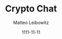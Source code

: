 ---
layout: media
title: Crypto Chat
date: 1111-11-11
categories: ['Newsletters']
author: ['Matteo Leibowitz']
excerpt: The precarious state of Tether (USDT), the ever-present 1,000 tonne elephant in the crypto asset-themed room, can no longer be ignored. At the time of writing USDT is trading for $0.93 vs.
external_url: http://cryptowire.org/
---